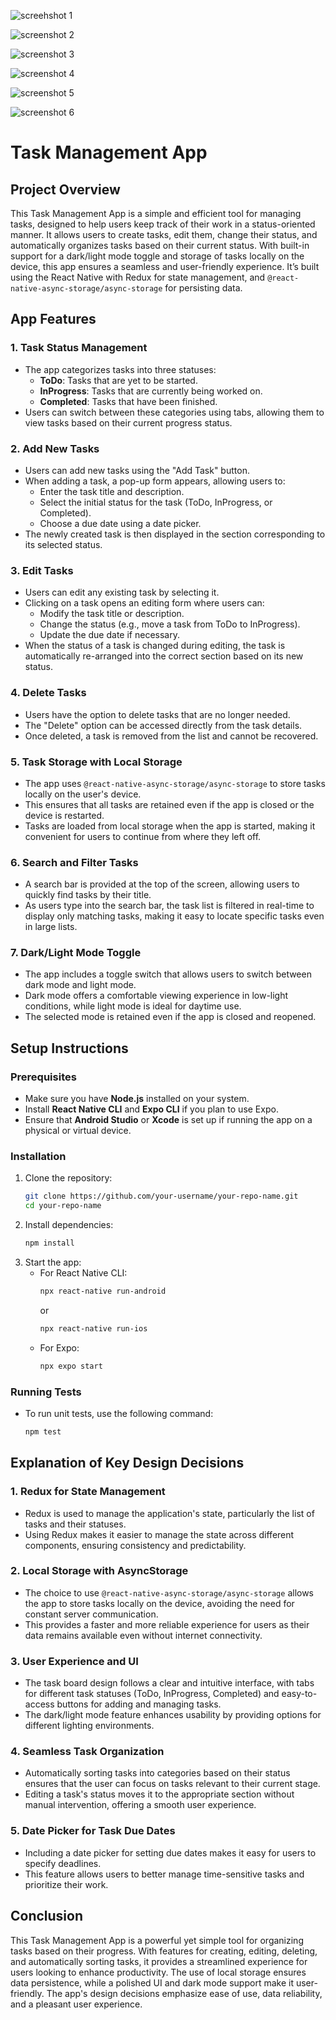 
![screehshot 1](https://github.com/user-attachments/assets/c6e95203-24b9-44d8-8ec5-6bcf70b17a77)

![screenshot 2 ](https://github.com/user-attachments/assets/15cbca7a-2a70-4ada-805b-7409d3730df5)

![screenshot 3](https://github.com/user-attachments/assets/a3271e58-b653-444a-ad5c-433445693e03)

![screenshot 4](https://github.com/user-attachments/assets/db95471f-0959-4b88-8f1e-a1602972b9fa)

![screenshot 5](https://github.com/user-attachments/assets/e0a3d611-6780-4446-a7e8-5d55a65334c8)

![screenshot 6](https://github.com/user-attachments/assets/aca4724d-dcb8-4583-9ef9-82a30af4184b)

# Task Management App

## Project Overview
This Task Management App is a simple and efficient tool for managing tasks, designed to help users keep track of their work in a status-oriented manner. It allows users to create tasks, edit them, change their status, and automatically organizes tasks based on their current status. With built-in support for a dark/light mode toggle and storage of tasks locally on the device, this app ensures a seamless and user-friendly experience. It’s built using the React Native with Redux for state management, and `@react-native-async-storage/async-storage` for persisting data.

## App Features
### 1. **Task Status Management**
   - The app categorizes tasks into three statuses:
     - **ToDo**: Tasks that are yet to be started.
     - **InProgress**: Tasks that are currently being worked on.
     - **Completed**: Tasks that have been finished.
   - Users can switch between these categories using tabs, allowing them to view tasks based on their current progress status.

### 2. **Add New Tasks**
   - Users can add new tasks using the "Add Task" button.
   - When adding a task, a pop-up form appears, allowing users to:
     - Enter the task title and description.
     - Select the initial status for the task (ToDo, InProgress, or Completed).
     - Choose a due date using a date picker.
   - The newly created task is then displayed in the section corresponding to its selected status.
   
### 3. **Edit Tasks**
   - Users can edit any existing task by selecting it.
   - Clicking on a task opens an editing form where users can:
     - Modify the task title or description.
     - Change the status (e.g., move a task from ToDo to InProgress).
     - Update the due date if necessary.
   - When the status of a task is changed during editing, the task is automatically re-arranged into the correct section based on its new status.

### 4. **Delete Tasks**
   - Users have the option to delete tasks that are no longer needed.
   - The "Delete" option can be accessed directly from the task details.
   - Once deleted, a task is removed from the list and cannot be recovered.

### 5. **Task Storage with Local Storage**
   - The app uses `@react-native-async-storage/async-storage` to store tasks locally on the user's device.
   - This ensures that all tasks are retained even if the app is closed or the device is restarted.
   - Tasks are loaded from local storage when the app is started, making it convenient for users to continue from where they left off.

### 6. **Search and Filter Tasks**
   - A search bar is provided at the top of the screen, allowing users to quickly find tasks by their title.
   - As users type into the search bar, the task list is filtered in real-time to display only matching tasks, making it easy to locate specific tasks even in large lists.

### 7. **Dark/Light Mode Toggle**
   - The app includes a toggle switch that allows users to switch between dark mode and light mode.
   - Dark mode offers a comfortable viewing experience in low-light conditions, while light mode is ideal for daytime use.
   - The selected mode is retained even if the app is closed and reopened.

## Setup Instructions
### Prerequisites
   - Make sure you have **Node.js** installed on your system.
   - Install **React Native CLI** and **Expo CLI** if you plan to use Expo.
   - Ensure that **Android Studio** or **Xcode** is set up if running the app on a physical or virtual device.

### Installation
1. Clone the repository:
   ```bash
   git clone https://github.com/your-username/your-repo-name.git
   cd your-repo-name
   ```
2. Install dependencies:
   ```bash
   npm install
   ```
3. Start the app:
   - For React Native CLI:
     ```bash
     npx react-native run-android
     ```
     or
     ```bash
     npx react-native run-ios
     ```
   - For Expo:
     ```bash
     npx expo start
     ```

### Running Tests
   - To run unit tests, use the following command:
     ```bash
     npm test
     ```

## Explanation of Key Design Decisions
### 1. **Redux for State Management**
   - Redux is used to manage the application's state, particularly the list of tasks and their statuses.
   - Using Redux makes it easier to manage the state across different components, ensuring consistency and predictability.

### 2. **Local Storage with AsyncStorage**
   - The choice to use `@react-native-async-storage/async-storage` allows the app to store tasks locally on the device, avoiding the need for constant server communication.
   - This provides a faster and more reliable experience for users as their data remains available even without internet connectivity.

### 3. **User Experience and UI**
   - The task board design follows a clear and intuitive interface, with tabs for different task statuses (ToDo, InProgress, Completed) and easy-to-access buttons for adding and managing tasks.
   - The dark/light mode feature enhances usability by providing options for different lighting environments.

### 4. **Seamless Task Organization**
   - Automatically sorting tasks into categories based on their status ensures that the user can focus on tasks relevant to their current stage.
   - Editing a task's status moves it to the appropriate section without manual intervention, offering a smooth user experience.

### 5. **Date Picker for Task Due Dates**
   - Including a date picker for setting due dates makes it easy for users to specify deadlines.
   - This feature allows users to better manage time-sensitive tasks and prioritize their work.

## Conclusion
This Task Management App is a powerful yet simple tool for organizing tasks based on their progress. With features for creating, editing, deleting, and automatically sorting tasks, it provides a streamlined experience for users looking to enhance productivity. The use of local storage ensures data persistence, while a polished UI and dark mode support make it user-friendly. The app's design decisions emphasize ease of use, data reliability, and a pleasant user experience.

